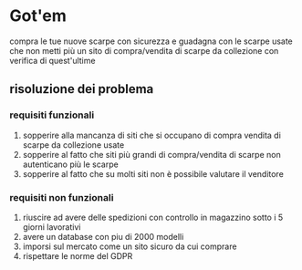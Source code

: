 # Got'em
 compra le tue nuove scarpe con sicurezza e guadagna con le scarpe usate che non metti più un sito di compra/vendita di scarpe da collezione con verifica di quest'ultime
## risoluzione dei problema
### requisiti funzionali 
1.  sopperire alla mancanza di siti che si occupano di compra vendita di scarpe da collezione usate
2.  sopperire al fatto che siti più grandi di compra/vendita di scarpe non autenticano più le scarpe   
3.  sopperire al fatto che su molti siti non è possibile valutare il venditore
### requisiti non funzionali 
1.  riuscire ad avere delle spedizioni con controllo in magazzino sotto i 5 giorni lavorativi  
2.  avere un database con piu di 2000 modelli  
3.  imporsi sul mercato come un sito sicuro da cui comprare
4.  rispettare le norme del GDPR 

